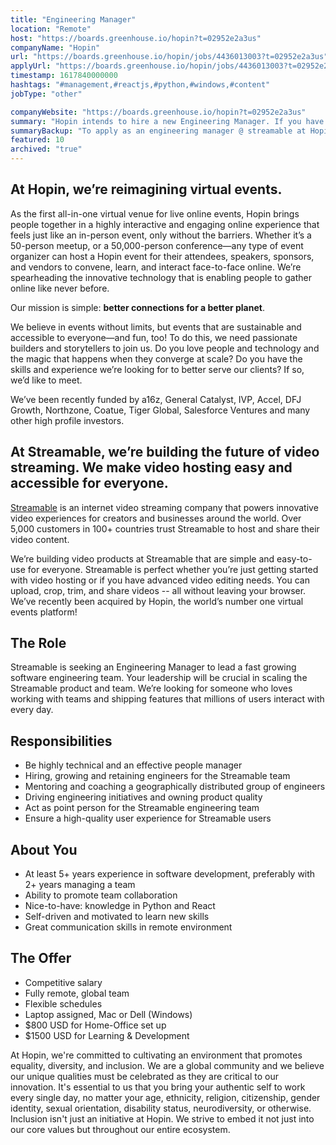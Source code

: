 ```yaml
---
title: "Engineering Manager"
location: "Remote"
host: "https://boards.greenhouse.io/hopin?t=02952e2a3us"
companyName: "Hopin"
url: "https://boards.greenhouse.io/hopin/jobs/4436013003?t=02952e2a3us"
applyUrl: "https://boards.greenhouse.io/hopin/jobs/4436013003?t=02952e2a3us#app"
timestamp: 1617840000000
hashtags: "#management,#reactjs,#python,#windows,#content"
jobType: "other"

companyWebsite: "https://boards.greenhouse.io/hopin?t=02952e2a3us"
summary: "Hopin intends to hire a new Engineering Manager. If you have 5+ years experience in software development, preferably with 2+ years managing a team, consider applying."
summaryBackup: "To apply as an engineering manager @ streamable at Hopin, you preferably need to have some knowledge of: #management, #reactjs, #python."
featured: 10
archived: "true"
---
```


## At Hopin, we’re reimagining virtual events.

As the first all-in-one virtual venue for live online events, Hopin brings people together in a highly interactive and engaging online experience that feels just like an in-person event, only without the barriers. Whether it’s a 50-person meetup, or a 50,000-person conference—any type of event organizer can host a Hopin event for their attendees, speakers, sponsors, and vendors to convene, learn, and interact face-to-face online. We’re spearheading the innovative technology that is enabling people to gather online like never before.

Our mission is simple: **better connections for a better planet**. 

We believe in events without limits, but events that are sustainable and accessible to everyone—and fun, too! To do this, we need passionate builders and storytellers to join us. Do you love people and technology and the magic that happens when they converge at scale? Do you have the skills and experience we’re looking for to better serve our clients? If so, we’d like to meet.

We’ve been recently funded by a16z, General Catalyst, IVP, Accel, DFJ Growth, Northzone, Coatue, Tiger Global, Salesforce Ventures and many other high profile investors.

## At Streamable, we’re building the future of video streaming. We make video hosting easy and accessible for everyone.

[Streamable](https://streamable.com) is an internet video streaming company that powers innovative video experiences for creators and businesses around the world. Over 5,000 customers in 100+ countries trust Streamable to host and share their video content.

We’re building video products at Streamable that are simple and easy-to-use for everyone. Streamable is perfect whether you’re just getting started with video hosting or if you have advanced video editing needs. You can upload, crop, trim, and share videos -- all without leaving your browser. We’ve recently been acquired by Hopin, the world’s number one virtual events platform!

## The Role

Streamable is seeking an Engineering Manager to lead a fast growing software engineering team. Your leadership will be crucial in scaling the Streamable product and team. We’re looking for someone who loves working with teams and shipping features that millions of users interact with every day.

## Responsibilities

*   Be highly technical and an effective people manager
*   Hiring, growing and retaining engineers for the Streamable team
*   Mentoring and coaching a geographically distributed group of engineers
*   Driving engineering initiatives and owning product quality
*   Act as point person for the Streamable engineering team
*   Ensure a high-quality user experience for Streamable users 

## About You

*   At least 5+ years experience in software development, preferably with 2+ years managing a team
*   Ability to promote team collaboration
*   Nice-to-have: knowledge in Python and React
*   Self-driven and motivated to learn new skills
*   Great communication skills in remote environment

## The Offer

*   Competitive salary
*   Fully remote, global team
*   Flexible schedules
*   Laptop assigned, Mac or Dell (Windows)
*   $800 USD for Home-Office set up
*   $1500 USD for Learning & Development

At Hopin, we're committed to cultivating an environment that promotes equality, diversity, and inclusion. We are a global community and we believe our unique qualities must be celebrated as they are critical to our innovation. It's essential to us that you bring your authentic self to work every single day, no matter your age, ethnicity, religion, citizenship, gender identity, sexual orientation, disability status, neurodiversity, or otherwise. Inclusion isn't just an initiative at Hopin. We strive to embed it not just into our core values but throughout our entire ecosystem.
